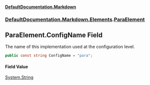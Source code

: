 #### [DefaultDocumentation\.Markdown](../../../../index.md 'index')
### [DefaultDocumentation\.Markdown\.Elements](../../../../index.md#DefaultDocumentation.Markdown.Elements 'DefaultDocumentation\.Markdown\.Elements').[ParaElement](index.md 'DefaultDocumentation\.Markdown\.Elements\.ParaElement')

## ParaElement\.ConfigName Field

The name of this implementation used at the configuration level\.

```csharp
public const string ConfigName = "para";
```

#### Field Value
[System\.String](https://learn.microsoft.com/en-us/dotnet/api/system.string 'System\.String')